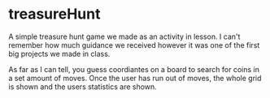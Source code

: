 # treasureHunt
A simple treasure hunt game we made as an activity in lesson. I can't remember how much guidance we received however it was one of the first big projects we made in class. 

As far as I can tell, you guess coordiantes on a board to search for coins in a set amount of moves. Once the user has run out of moves, the whole grid is shown and the users statistics are shown.
